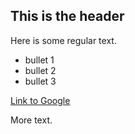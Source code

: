 ## This is the header

Here is some regular text.

* bullet 1
* bullet 2
* bullet 3

[Link to Google](http://www.google.com)

More text.